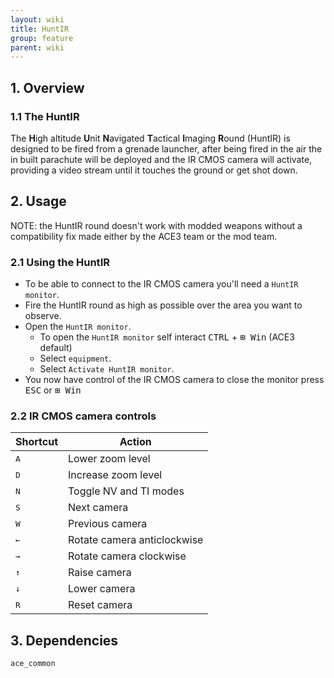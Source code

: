 ```yaml
---
layout: wiki
title: HuntIR
group: feature
parent: wiki
---
```


## 1. Overview

### 1.1 The HuntIR
The **H**igh altitude **U**nit **N**avigated **T**actical **I**maging **R**ound (HuntIR) is designed to be fired from a grenade launcher, after being fired in the air the in built parachute will be deployed and the IR CMOS camera will activate, providing a video stream until it touches the ground or get shot down.

## 2. Usage
NOTE: the HuntIR round doesn't work with modded weapons without a compatibility fix made either by the ACE3 team or the mod team.

### 2.1 Using the HuntIR
- To be able to connect to the IR CMOS camera you'll need a `HuntIR monitor`.
- Fire the HuntIR round as high as possible over the area you want to observe.
- Open the `HuntIR monitor`.
  - To open the `HuntIR monitor` self interact <kbd>CTRL</kbd> + <kbd>⊞ Win</kbd> (ACE3 default)
  - Select `equipment`.
  - Select `Activate HuntIR monitor`.
- You now have control of the IR CMOS camera to close the monitor press <kbd>ESC</kbd> or <kbd>⊞ Win</kbd>

### 2.2 IR CMOS camera controls

Shortcut | Action
------------ | -------------
<kbd>A</kbd>  | Lower zoom level
<kbd>D</kbd> | Increase zoom level
<kbd>N</kbd> | Toggle NV and TI modes
<kbd>S</kbd> | Next camera
<kbd>W</kbd> | Previous camera
<kbd>←</kbd> | Rotate camera anticlockwise
<kbd>→</kbd>|  Rotate camera clockwise
<kbd>↑</kbd> | Raise camera
<kbd>↓</kbd> | Lower camera
<kbd>R</kbd> | Reset camera

## 3. Dependencies

`ace_common`